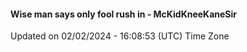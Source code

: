 #### Wise man says only fool rush in - McKidKneeKaneSir
Updated on 02/02/2024 - 16:08:53 (UTC) Time Zone
